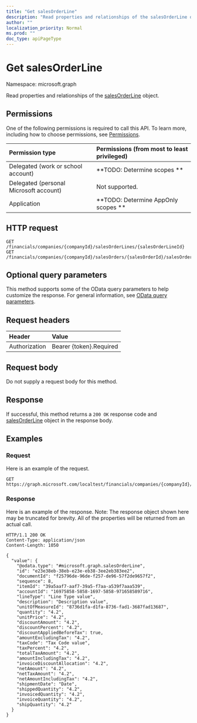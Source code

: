 ```yaml
---
title: "Get salesOrderLine"
description: "Read properties and relationships of the salesOrderLine object."
author: ""
localization_priority: Normal
ms.prod: ""
doc_type: apiPageType
---
```


# Get salesOrderLine

Namespace: microsoft.graph

Read properties and relationships of the [salesOrderLine](../resources/salesorderline.md) object.

## Permissions
One of the following permissions is required to call this API. To learn more, including how to choose permissions, see [Permissions](/concepts/permissions-reference.md).

|Permission type|Permissions (from most to least privileged)|
|:---|:---|
|Delegated (work or school account)|**TODO: Determine scopes **|
|Delegated (personal Microsoft account)|Not supported.|
|Application|**TODO: Determine AppOnly scopes **|

## HTTP request
<!-- {
  "blockType": "ignored"
}
-->
``` http
GET /financials/companies/{companyId}/salesOrderLines/{salesOrderLineId}
GET /financials/companies/{companyId}/salesOrders/{salesOrderId}/salesOrderLines/{salesOrderLineId}
```

## Optional query parameters
This method supports some of the OData query parameters to help customize the response. For general information, see [OData query parameters](/graph/query-parameters).

## Request headers
|Header|Value|
|:---|:---|
|Authorization|Bearer {token}.Required|

## Request body
Do not supply a request body for this method.

## Response
If successful, this method returns a `200 OK` response code and [salesOrderLine](../resources/salesorderline.md) object in the response body.

## Examples

### Request
Here is an example of the request.
<!-- {
  "blockType": "request",
  "name": "get_salesorderline"
}
-->
``` http
GET https://graph.microsoft.com/localtest/financials/companies/{companyId}/salesOrderLines/{salesOrderLineId}
```

### Response
Here is an example of the response. Note: The response object shown here may be truncated for brevity. All of the properties will be returned from an actual call.
<!-- {
  "blockType": "response",
  "truncated": true,
  "@odata.type": "microsoft.graph.salesOrderLine"
}
-->
``` http
HTTP/1.1 200 OK
Content-Type: application/json
Content-Length: 1050

{
  "value": {
    "@odata.type": "#microsoft.graph.salesOrderLine",
    "id": "e23e38eb-38eb-e23e-eb38-3ee2eb383ee2",
    "documentId": "f25796de-96de-f257-de96-57f2de9657f2",
    "sequence": 8,
    "itemId": "39a5aaf7-aaf7-39a5-f7aa-a539f7aaa539",
    "accountId": "16975858-5858-1697-5858-971658589716",
    "lineType": "Line Type value",
    "description": "Description value",
    "unitOfMeasureId": "8736d1fa-d1fa-8736-fad1-3687fad13687",
    "quantity": "4.2",
    "unitPrice": "4.2",
    "discountAmount": "4.2",
    "discountPercent": "4.2",
    "discountAppliedBeforeTax": true,
    "amountExcludingTax": "4.2",
    "taxCode": "Tax Code value",
    "taxPercent": "4.2",
    "totalTaxAmount": "4.2",
    "amountIncludingTax": "4.2",
    "invoiceDiscountAllocation": "4.2",
    "netAmount": "4.2",
    "netTaxAmount": "4.2",
    "netAmountIncludingTax": "4.2",
    "shipmentDate": "Date",
    "shippedQuantity": "4.2",
    "invoicedQuantity": "4.2",
    "invoiceQuantity": "4.2",
    "shipQuantity": "4.2"
  }
}
```

